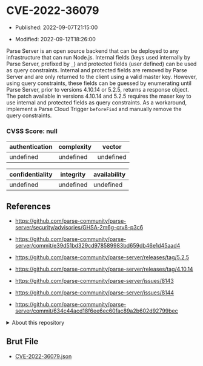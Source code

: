 # CVE-2022-36079

- Published: 2022-09-07T21:15:00

- Modified: 2022-09-12T18:26:00

Parse Server is an open source backend that can be deployed to any infrastructure that can run Node.js. Internal fields (keys used internally by Parse Server, prefixed by `_`) and protected fields (user defined) can be used as query constraints. Internal and protected fields are removed by Parse Server and are only returned to the client using a valid master key. However, using query constraints, these fields can be guessed by enumerating until Parse Server, prior to versions 4.10.14 or 5.2.5, returns a response object. The patch available in versions 4.10.14 and 5.2.5 requires the maser key to use internal and protected fields as query constraints. As a workaround, implement a Parse Cloud Trigger `beforeFind` and manually remove the query constraints.

### CVSS Score: **null**

| authentication | complexity | vector |
| --- | --- | --- |
| undefined | undefined | undefined |

| confidentiality | integrity | availability |
| --- | --- | --- |
| undefined | undefined | undefined |

## References

* https://github.com/parse-community/parse-server/security/advisories/GHSA-2m6g-crv8-p3c6

* https://github.com/parse-community/parse-server/commit/e39d51bd329cd978589983bd659db46e1d45aad4

* https://github.com/parse-community/parse-server/releases/tag/5.2.5

* https://github.com/parse-community/parse-server/releases/tag/4.10.14

* https://github.com/parse-community/parse-server/issues/8143

* https://github.com/parse-community/parse-server/issues/8144

* https://github.com/parse-community/parse-server/commit/634c44acd18f6ee6ec60fac89a2b602d92799bec

<details>
<summary>About this repository</summary> 

  This repository is part of the project [Live Hack CVE](https://github.com/Live-Hack-CVE). Main website can be found [www.live-hack.org](https://www.live-hack.org) 
  
  Made by [Sn0wAlice](https://github.com/Sn0wAlice) for the people that care about security and need to have a feed of the latest CVEs. Hope you enjoy it, don't forget to star the repo and follow me on [Twitter](https://twitter.com/Sn0wAlice) and [Github](https://github.com/Sn0wAlice). And that is my [personnal website](https://www.alice-snow.me/)

  - [Home Page](https://github.com/Live-Hack-CVE)
  - [Framework](https://github.com/Live-Hack-CVE/cve-framework)
  - [CVE database](https://github.com/Live-Hack-CVE/full_database)
  - [Changelog](https://github.com/Live-Hack-CVE/Changelog)
</details>

## Brut File

* [CVE-2022-36079.json](https://raw.githubusercontent.com/Live-Hack-CVE/full_database/main/cves/2022/CVE-2022-36079.json)

